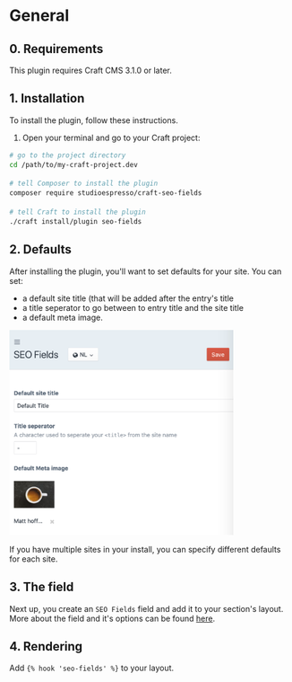 # General

## 0. Requirements

This plugin requires Craft CMS 3.1.0 or later.

## 1. Installation

To install the plugin, follow these instructions.

1. Open your terminal and go to your Craft project:

```bash
# go to the project directory
cd /path/to/my-craft-project.dev

# tell Composer to install the plugin
composer require studioespresso/craft-seo-fields

# tell Craft to install the plugin
./craft install/plugin seo-fields
```

## 2. Defaults
After installing the plugin, you'll want to set defaults for your site.
You can set:
- a default site title (that will be added after the entry's title
- a title seperator to go between to entry title and the site title
- a default meta image.

<img src="./images/defaults.png" width="400">

If you have multiple sites in your install, you can specify different defaults for each site.

## 3. The field
Next up, you create an `SEO Fields` field and add it to your section's layout. More about the field and it's options can be found [here](/craft-seo-fields/field.html#field).

## 4. Rendering

Add `{% hook 'seo-fields' %}` to your layout.